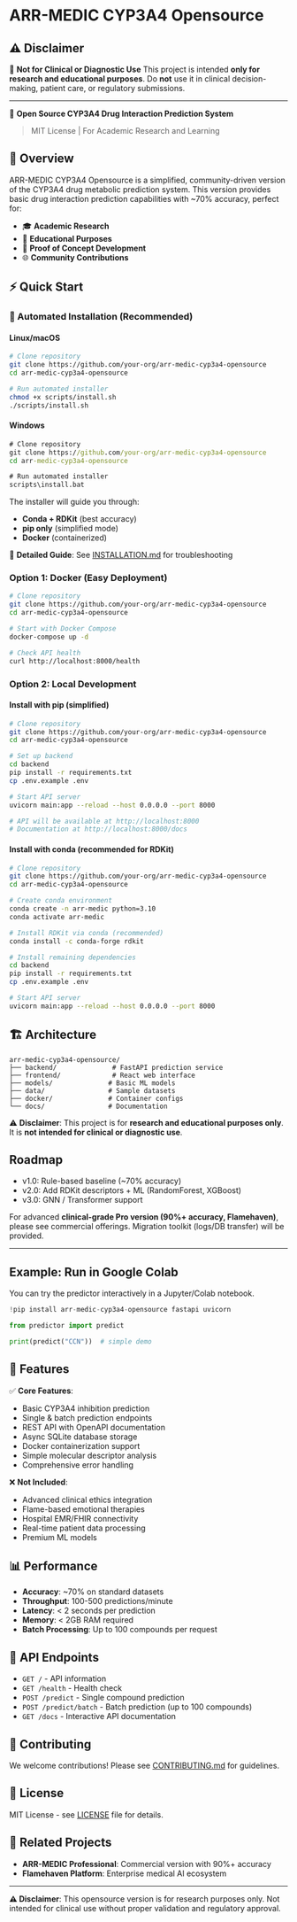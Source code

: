 # ARR-MEDIC CYP3A4 Opensource

## ⚠️ Disclaimer

🔴 **Not for Clinical or Diagnostic Use**
This project is intended **only for research and educational purposes**.
Do **not** use it in clinical decision-making, patient care, or regulatory submissions.

---

🧬 **Open Source CYP3A4 Drug Interaction Prediction System**

> MIT License | For Academic Research and Learning

## 🎯 Overview

ARR-MEDIC CYP3A4 Opensource is a simplified, community-driven version of the CYP3A4 drug metabolic prediction system. This version provides basic drug interaction prediction capabilities with ~70% accuracy, perfect for:

- 🎓 **Academic Research**
- 🔬 **Educational Purposes** 
- 🚀 **Proof of Concept Development**
- 🌐 **Community Contributions**

## ⚡ Quick Start

### 🚀 Automated Installation (Recommended)

#### Linux/macOS
```bash
# Clone repository
git clone https://github.com/your-org/arr-medic-cyp3a4-opensource
cd arr-medic-cyp3a4-opensource

# Run automated installer
chmod +x scripts/install.sh
./scripts/install.sh
```

#### Windows
```cmd
# Clone repository
git clone https://github.com/your-org/arr-medic-cyp3a4-opensource
cd arr-medic-cyp3a4-opensource

# Run automated installer
scripts\install.bat
```

The installer will guide you through:
- **Conda + RDKit** (best accuracy)
- **pip only** (simplified mode)
- **Docker** (containerized)

📖 **Detailed Guide**: See [INSTALLATION.md](docs/INSTALLATION.md) for troubleshooting

### Option 1: Docker (Easy Deployment)
```bash
# Clone repository
git clone https://github.com/your-org/arr-medic-cyp3a4-opensource
cd arr-medic-cyp3a4-opensource

# Start with Docker Compose
docker-compose up -d

# Check API health
curl http://localhost:8000/health
```

### Option 2: Local Development

#### Install with pip (simplified)
```bash
# Clone repository
git clone https://github.com/your-org/arr-medic-cyp3a4-opensource
cd arr-medic-cyp3a4-opensource

# Set up backend
cd backend
pip install -r requirements.txt
cp .env.example .env

# Start API server
uvicorn main:app --reload --host 0.0.0.0 --port 8000

# API will be available at http://localhost:8000
# Documentation at http://localhost:8000/docs
```

#### Install with conda (recommended for RDKit)
```bash
# Clone repository
git clone https://github.com/your-org/arr-medic-cyp3a4-opensource
cd arr-medic-cyp3a4-opensource

# Create conda environment
conda create -n arr-medic python=3.10
conda activate arr-medic

# Install RDKit via conda (recommended)
conda install -c conda-forge rdkit

# Install remaining dependencies
cd backend
pip install -r requirements.txt
cp .env.example .env

# Start API server
uvicorn main:app --reload --host 0.0.0.0 --port 8000
```

## 🏗️ Architecture

```
arr-medic-cyp3a4-opensource/
├── backend/              # FastAPI prediction service
├── frontend/             # React web interface  
├── models/              # Basic ML models
├── data/                # Sample datasets
├── docker/              # Container configs
└── docs/                # Documentation
```

⚠️ **Disclaimer**: This project is for **research and educational purposes only**.
It is **not intended for clinical or diagnostic use**.

## Roadmap
- v1.0: Rule-based baseline (~70% accuracy)
- v2.0: Add RDKit descriptors + ML (RandomForest, XGBoost)
- v3.0: GNN / Transformer support

For advanced **clinical-grade Pro version (90%+ accuracy, Flamehaven)**,
please see commercial offerings. Migration toolkit (logs/DB transfer) will be provided.

---

## Example: Run in Google Colab

You can try the predictor interactively in a Jupyter/Colab notebook.

```python
!pip install arr-medic-cyp3a4-opensource fastapi uvicorn

from predictor import predict

print(predict("CCN"))  # simple demo
```

## 🔬 Features

✅ **Core Features**:
- Basic CYP3A4 inhibition prediction
- Single & batch prediction endpoints
- REST API with OpenAPI documentation
- Async SQLite database storage
- Docker containerization support
- Simple molecular descriptor analysis
- Comprehensive error handling

❌ **Not Included**:
- Advanced clinical ethics integration
- Flame-based emotional therapies
- Hospital EMR/FHIR connectivity
- Real-time patient data processing
- Premium ML models

## 📊 Performance

- **Accuracy**: ~70% on standard datasets
- **Throughput**: 100-500 predictions/minute
- **Latency**: < 2 seconds per prediction
- **Memory**: < 2GB RAM required
- **Batch Processing**: Up to 100 compounds per request

## 🔧 API Endpoints

- `GET /` - API information
- `GET /health` - Health check
- `POST /predict` - Single compound prediction
- `POST /predict/batch` - Batch prediction (up to 100 compounds)
- `GET /docs` - Interactive API documentation

## 🤝 Contributing

We welcome contributions! Please see [CONTRIBUTING.md](CONTRIBUTING.md) for guidelines.

## 📄 License

MIT License - see [LICENSE](LICENSE) file for details.

## 🔗 Related Projects

- **ARR-MEDIC Professional**: Commercial version with 90%+ accuracy
- **Flamehaven Platform**: Enterprise medical AI ecosystem

---

**⚠️ Disclaimer**: This opensource version is for research purposes only. Not intended for clinical use without proper validation and regulatory approval.